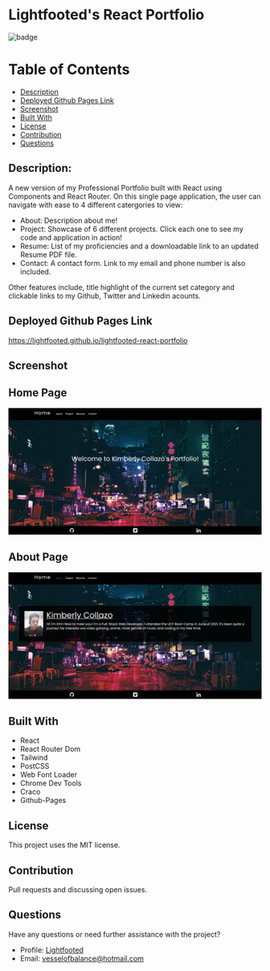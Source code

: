 # Lightfooted's React Portfolio

  ![badge](https://img.shields.io/badge/License-MIT-informational)

  # Table of Contents

  * [Description](#description)
  * [Deployed Github Pages Link](#deployed-github-pages-link)
  * [Screenshot](#screenshot)
  * [Built With](#built-with)
  * [License](#license)
  * [Contribution](#contribution)
  * [Questions](#questions)

  ## Description:

  A new version of my Professional Portfolio built with React using Components and React Router. On this single page application, the user can navigate with ease to 4 different catergories to view:

  * About: Description about me!
  * Project: Showcase of 6 different projects. Click each one to see my code and application in action!
  * Resume: List of my proficiencies and a downloadable link to an updated Resume PDF file.
  * Contact: A contact form. Link to my email and phone number is also included.

  Other features include, title highlight of the current set category and clickable links to my Github, Twitter and Linkedin acounts.
  ## Deployed Github Pages Link

  https://lightfooted.github.io/lightfooted-react-portfolio
  ## Screenshot
  ## Home Page

  ![screenshot](/images/homepage.png)
  ## About Page

  ![screenshot](/images/about-page.png)
  ## Built With

  * React
  * React Router Dom
  * Tailwind
  * PostCSS
  * Web Font Loader
  * Chrome Dev Tools
  * Craco
  * Github-Pages
  ## License

  This project uses the MIT license.
  ## Contribution

  Pull requests and discussing open issues.
  ## Questions
  
  Have any questions or need further assistance with the project? 
  * Profile: [Lightfooted](http://github.com/Lightfooted)
  * Email: vesselofbalance@hotmail.com